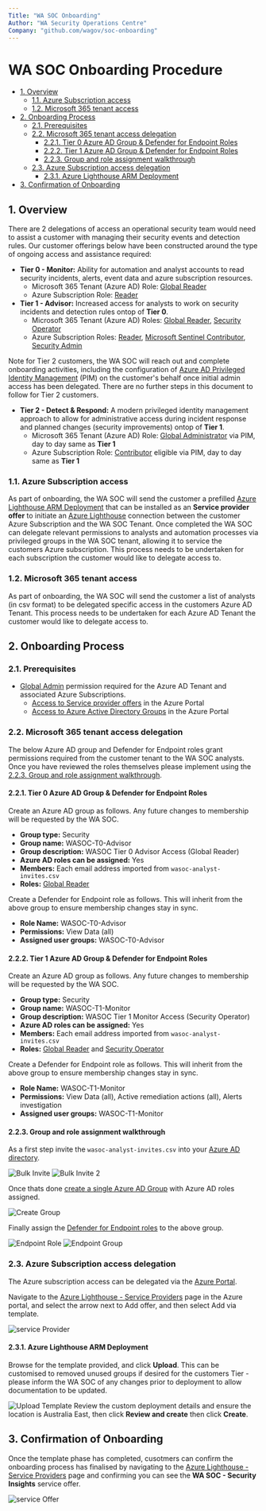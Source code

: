 ```yaml
---
Title: "WA SOC Onboarding"
Author: "WA Security Operations Centre"
Company: "github.com/wagov/soc-onboarding"
---
```

# WA SOC Onboarding Procedure

- [1. Overview](#1-overview)
  - [1.1. Azure Subscription access](#11-azure-subscription-access)
  - [1.2. Microsoft 365 tenant access](#12-microsoft-365-tenant-access)
- [2. Onboarding Process](#2-onboarding-process)
  - [2.1. Prerequisites](#21-prerequisites)
  - [2.2. Microsoft 365 tenant access delegation](#22-microsoft-365-tenant-access-delegation)
    - [2.2.1. Tier 0 Azure AD Group & Defender for Endpoint Roles](#221-tier-0-azure-ad-group--defender-for-endpoint-roles)
    - [2.2.2. Tier 1 Azure AD Group & Defender for Endpoint Roles](#222-tier-1-azure-ad-group--defender-for-endpoint-roles)
    - [2.2.3. Group and role assignment walkthrough](#223-group-and-role-assignment-walkthrough)
  - [2.3. Azure Subscription access delegation](#23-azure-subscription-access-delegation)
    - [2.3.1. Azure Lighthouse ARM Deployment](#231-azure-lighthouse-arm-deployment)
- [3. Confirmation of Onboarding](#3-confirmation-of-onboarding)

## 1. Overview

There are 2 delegations of access an operational security team would need to assist a customer with managing their security events and detection rules. Our customer offerings below have been constructed around the type of ongoing access and assistance required:

- **Tier 0 - Monitor:** Ability for automation and analyst accounts to read security incidents, alerts, event data and azure subscription resources.
  - Microsoft 365 Tenant (Azure AD) Role: [Global Reader](https://docs.microsoft.com/en-au/azure/active-directory/roles/permissions-reference#global-reader)
  - Azure Subscription Role: [Reader](https://docs.microsoft.com/en-us/azure/role-based-access-control/built-in-roles#microsoft-sentinel-reader)
- **Tier 1 - Advisor:** Increased access for analysts to work on security incidents and detection rules ontop of **Tier 0**.
  - Microsoft 365 Tenant (Azure AD) Roles: [Global Reader](https://docs.microsoft.com/en-au/azure/active-directory/roles/permissions-reference#global-reader), [Security Operator](https://docs.microsoft.com/en-us/azure/active-directory/roles/permissions-reference#security-operator)
  - Azure Subscription Roles: [Reader](https://docs.microsoft.com/en-us/azure/role-based-access-control/built-in-roles#reader), [Microsoft Sentinel Contributor](https://docs.microsoft.com/en-us/azure/role-based-access-control/built-in-roles#microsoft-sentinel-contributor), [Security Admin](https://docs.microsoft.com/en-us/azure/role-based-access-control/built-in-roles#security-admin)

Note for Tier 2 customers, the WA SOC will reach out and complete onboarding activities, including the configuration of [Azure AD Privileged Identity Management](https://docs.microsoft.com/en-us/azure/active-directory/privileged-identity-management/pim-configure) (PIM) on the customer's behalf once initial admin access has been delegated. There are no further steps in this document to follow for Tier 2 customers.

- **Tier 2 - Detect & Respond:** A modern privileged identity management approach to allow for administrative access during incident response and planned changes (security improvements) ontop of **Tier 1**.
  - Microsoft 365 Tenant (Azure AD) Role: [Global Administrator](https://docs.microsoft.com/en-us/azure/active-directory/roles/permissions-reference#global-administrator) via PIM, day to day same as **Tier 1**
  - Azure Subscription Role: [Contributor](https://docs.microsoft.com/en-us/azure/role-based-access-control/built-in-roles#contributor) eligible via PIM, day to day same as **Tier 1**

### 1.1. Azure Subscription access

As part of onboarding, the WA SOC will send the customer a prefilled [Azure Lighthouse ARM Deployment](https://docs.microsoft.com/en-us/azure/lighthouse/how-to/onboard-customer#create-your-template-manually) that can be installed as an **Service provider offer** to initiate an [Azure Lighthouse](https://docs.microsoft.com/en-us/azure/lighthouse/overview) connection between the customer Azure Subscription and the WA SOC Tenant. Once completed the WA SOC can delegate relevant permissions to analysts and automation processes via privileged groups in the WA SOC tenant, allowing it to service the customers Azure subscription. This process needs to be undertaken for each subscription the customer would like to delegate access to.

### 1.2. Microsoft 365 tenant access

As part of onboarding, the WA SOC will send the customer a list of analysts (in csv format) to be delegated specific access in the customers  Azure AD Tenant. This process needs to be undertaken for each Azure AD Tenant the customer would like to delegate access to.

## 2. Onboarding Process

### 2.1. Prerequisites

- [Global Admin](https://docs.microsoft.com/en-us/azure/active-directory/roles/permissions-reference#global-administrator) permission required for the Azure AD Tenant and associated Azure Subscriptions.
  - [Access to Service provider offers](https://portal.azure.com/#view/Microsoft_Azure_CustomerHub/ServiceProvidersBladeV2/~/providers) in the Azure Portal
  - [Access to Azure Active Directory Groups](https://portal.azure.com/#view/Microsoft_AAD_IAM/GroupsManagementMenuBlade/~/AllGroups) in the Azure Portal

### 2.2. Microsoft 365 tenant access delegation

The below Azure AD group and Defender for Endpoint roles grant permissions required from the customer tenant to the WA SOC analysts. Once you have reviewed the roles themselves please implement using the [2.2.3. Group and role assignment walkthrough](#223-group-and-role-assignment-walkthrough).

#### 2.2.1. Tier 0 Azure AD Group & Defender for Endpoint Roles

Create an Azure AD group as follows. Any future changes to membership will be requested by the WA SOC.

- **Group type:** Security
- **Group name:** WASOC-T0-Advisor
- **Group description:** WASOC Tier 0 Advisor Access (Global Reader)
- **Azure AD roles can be assigned:** Yes
- **Members:** Each email address imported from `wasoc-analyst-invites.csv`
- **Roles:** [Global Reader](https://docs.microsoft.com/en-au/azure/active-directory/roles/permissions-reference#global-reader)

Create a Defender for Endpoint role as follows. This will inherit from the above group to ensure membership changes stay in sync.

- **Role Name:** WASOC-T0-Advisor
- **Permissions:** View Data (all)
- **Assigned user groups:** WASOC-T0-Advisor

#### 2.2.2. Tier 1 Azure AD Group & Defender for Endpoint Roles

Create an Azure AD group as follows. Any future changes to membership will be requested by the WA SOC.

- **Group type:** Security
- **Group name:** WASOC-T1-Monitor
- **Group description:** WASOC Tier 1 Monitor Access (Security Operator)
- **Azure AD roles can be assigned:** Yes
- **Members:** Each email address imported from `wasoc-analyst-invites.csv`
- **Roles:** [Global Reader](https://docs.microsoft.com/en-au/azure/active-directory/roles/permissions-reference#global-reader) and [Security Operator](https://docs.microsoft.com/en-us/azure/active-directory/roles/permissions-reference#security-operator)

Create a Defender for Endpoint role as follows. This will inherit from the above group to ensure membership changes stay in sync.

- **Role Name:** WASOC-T1-Monitor
- **Permissions:** View Data (all), Active remediation actions (all), Alerts investigation
- **Assigned user groups:** WASOC-T1-Monitor

#### 2.2.3. Group and role assignment walkthrough

As a first step invite the `wasoc-analyst-invites.csv` into your [Azure AD directory](https://portal.azure.com/#view/Microsoft_AAD_UsersAndTenants/UserManagementMenuBlade/~/AllUsers).

![Bulk Invite](images/azuread-bulkinvite.png) ![Bulk Invite 2](images/azuread-bulkinvite2.png)

Once thats done [create a single Azure AD Group](https://portal.azure.com/#view/Microsoft_AAD_IAM/AddGroupBlade) with Azure AD roles assigned.

![Create Group](images/azuread-wasocgroup.png)

Finally assign the [Defender for Endpoint roles](https://security.microsoft.com/preferences2/user_roles) to the above group.

![Endpoint Role](images/wasoc-endpointrole.png) ![Endpoint Group](images/wasoc-endpointgroup.png)



### 2.3. Azure Subscription access delegation

The Azure subscription access can be delegated via the [Azure Portal](https://docs.microsoft.com/en-us/azure/lighthouse/overview).

Navigate to the [Azure Lighthouse - Service Providers](https://portal.azure.com/#view/Microsoft_Azure_CustomerHub/ServiceProvidersBladeV2/~/providers) page in the Azure portal, and select the arrow next to Add offer, and then select Add via template.

![service Provider](/images/Service-Provider.png)

#### 2.3.1. Azure Lighthouse ARM Deployment

Browse for the template provided, and click **Upload**. This can be customised to removed unused groups if desired for the customers Tier - please inform the WA SOC of any changes prior to deployment to allow documentation to be updated.

![Upload Template](/images/Upload-Template.png)
Review the custom deployment details and ensure the location is Australia East, then click **Review and create** then click **Create**.

## 3. Confirmation of Onboarding

Once the template phase has completed, cusotmers can confirm the onboarding process has finalised by navigating to the [Azure Lighthouse - Service Providers](https://portal.azure.com/#view/Microsoft_Azure_CustomerHub/ServiceProvidersBladeV2/~/providers) page and confirming you can see the **WA SOC - Security Insights** service offer.

![service Offer](/images/service-offer.png)
